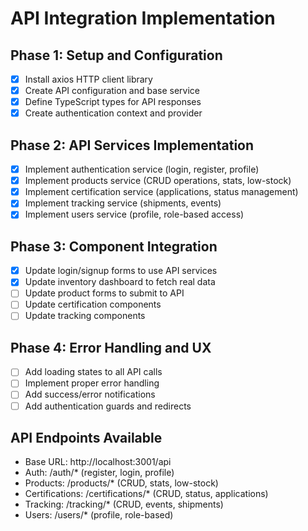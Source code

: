 # API Integration Implementation

## Phase 1: Setup and Configuration

- [x] Install axios HTTP client library
- [x] Create API configuration and base service
- [x] Define TypeScript types for API responses
- [x] Create authentication context and provider

## Phase 2: API Services Implementation

- [x] Implement authentication service (login, register, profile)
- [x] Implement products service (CRUD operations, stats, low-stock)
- [x] Implement certification service (applications, status management)
- [x] Implement tracking service (shipments, events)
- [x] Implement users service (profile, role-based access)

## Phase 3: Component Integration

- [x] Update login/signup forms to use API services
- [x] Update inventory dashboard to fetch real data
- [ ] Update product forms to submit to API
- [ ] Update certification components
- [ ] Update tracking components

## Phase 4: Error Handling and UX

- [ ] Add loading states to all API calls
- [ ] Implement proper error handling
- [ ] Add success/error notifications
- [ ] Add authentication guards and redirects

## API Endpoints Available

- Base URL: http://localhost:3001/api
- Auth: /auth/\* (register, login, profile)
- Products: /products/\* (CRUD, stats, low-stock)
- Certifications: /certifications/\* (CRUD, status, applications)
- Tracking: /tracking/\* (CRUD, events, shipments)
- Users: /users/\* (profile, role-based)

